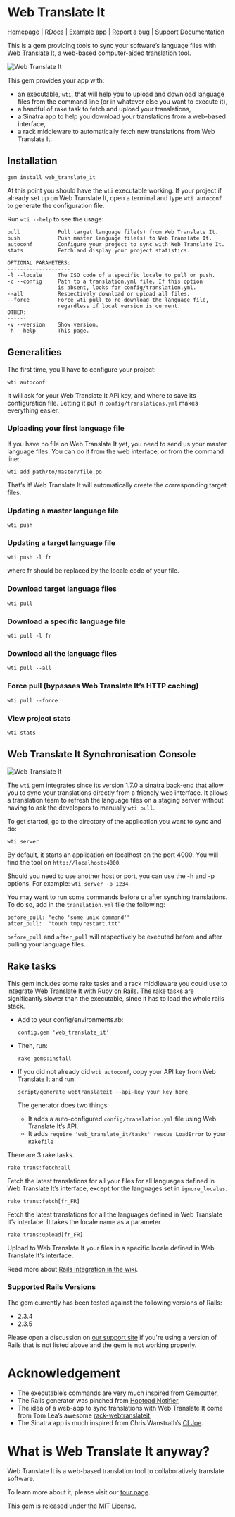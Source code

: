 # Web Translate It

[Homepage](https://webtranslateit.com) | 
[RDocs](http://yardoc.org/docs/AtelierConvivialite-webtranslateit) | 
[Example app](http://github.com/AtelierConvivialite/rails_example_app) | 
[Report a bug](http://github.com/AtelierConvivialite/webtranslateit/issues) | 
[Support](http://help.webtranslateit.com)
[Documentation](http://docs.webtranslateit.com/web_translate_it_client/)

This is a gem providing tools to sync your software’s language files with [Web Translate It](https://webtranslateit.com), a web-based computer-aided translation tool.

![Web Translate It](http://s3.amazonaws.com:80/edouard.baconfile.com/web_translate_it%2Fwti.png)

This gem provides your app with:

* an executable, `wti`, that will help you to upload and download language files from the command line (or in whatever else you want to execute it),
* a handful of rake task to fetch and upload your translations,
* a Sinatra app to help you download your translations from a web-based interface,
* a rack middleware to automatically fetch new translations from Web Translate It.

## Installation

    gem install web_translate_it
    
At this point you should have the `wti` executable working.
If your project if already set up on Web Translate It, open a terminal and type `wti autoconf` to generate the configuration file.

Run `wti --help` to see the usage:

    pull            Pull target language file(s) from Web Translate It.
    push            Push master language file(s) to Web Translate It.
    autoconf        Configure your project to sync with Web Translate It.
    stats           Fetch and display your project statistics.

    OPTIONAL PARAMETERS:
    --------------------
    -l --locale     The ISO code of a specific locale to pull or push.
    -c --config     Path to a translation.yml file. If this option
                    is absent, looks for config/translation.yml.
    --all           Respectively download or upload all files.
    --force         Force wti pull to re-download the language file,
                    regardless if local version is current.
    OTHER:
    ------
    -v --version    Show version.
    -h --help       This page.

## Generalities

The first time, you’ll have to configure your project:

    wti autoconf
    
It will ask for your Web Translate It API key, and where to save its configuration file. Letting it put in `config/translations.yml` makes everything easier.

### Uploading your first language file

If you have no file on Web Translate It yet, you need to send us your master language files. You can do it from the web interface, or from the command line:

    wti add path/to/master/file.po

That’s it! Web Translate It will automatically create the corresponding target files.

### Updating a master language file

    wti push

### Updating a target language file

    wti push -l fr
   
where fr should be replaced by the locale code of your file.

### Download target language files

    wti pull
    
### Download a specific language file

    wti pull -l fr
    
### Download all the language files

    wti pull --all
    
### Force pull (bypasses Web Translate It’s HTTP caching)

    wti pull --force

### View project stats

    wti stats
    
## Web Translate It Synchronisation Console

![Web Translate It](http://s3.amazonaws.com:80/edouard.baconfile.com/web_translate_it%2Fadmin_console.png)

The `wti` gem integrates since its version 1.7.0 a sinatra back-end that allow you to sync your translations directly from a friendly web interface. It allows a translation team to refresh the language files on a staging server without having to ask the developers to manually `wti pull`.

To get started, go to the directory of the application you want to sync and do:

    wti server
    
By default, it starts an application on localhost on the port 4000. You will find the tool on `http://localhost:4000`.

Should you need to use another host or port, you can use the -h and -p options. For example: `wti server -p 1234`.

You may want to run some commands before or after synching translations. To do so, add in the `translation.yml` file the following:

    before_pull: "echo 'some unix command'"
    after_pull:  "touch tmp/restart.txt"
    
`before_pull` and `after_pull` will respectively be executed before and after pulling your language files.

## Rake tasks

This gem includes some rake tasks and a rack middleware you could use to integrate Web Translate It with Ruby on Rails. The rake tasks are significantly slower than the executable, since it has to load the whole rails stack.

* Add to your config/environments.rb:

    `config.gem 'web_translate_it'`
    
* Then, run:

    `rake gems:install`

* If you did not already did `wti autoconf`, copy your API key from Web Translate It and run:

    `script/generate webtranslateit --api-key your_key_here`
    
  The generator does two things:
  
  - It adds a auto-configured `config/translation.yml` file using Web Translate It’s API.
  - It adds `require 'web_translate_it/tasks' rescue LoadError` to your `Rakefile`
  
There are 3 rake tasks.

    rake trans:fetch:all
  
Fetch the latest translations for all your files for all languages defined in Web Translate It’s interface, except for the languages set in `ignore_locales`.

    rake trans:fetch[fr_FR]
  
Fetch the latest translations for all the languages defined in Web Translate It’s interface. It takes the locale name as a parameter

    rake trans:upload[fr_FR]
    
Upload to Web Translate It your files in a specific locale defined in Web Translate It’s interface.

Read more about [Rails integration in the wiki](http://wiki.github.com/AtelierConvivialite/webtranslateit/).

### Supported Rails Versions

The gem currently has been tested against the following versions of Rails:

* 2.3.4
* 2.3.5

Please open a discussion on [our support site](http://help.webtranslateit.com) if you're using a version of Rails that is not listed above and the gem is not working properly.

# Acknowledgement

* The executable’s commands are very much inspired from [Gemcutter](http://gemcutter.org),
* The Rails generator was pinched from [Hoptoad Notifier](http://github.com/thoughtbot/hoptoad_notifier),
* The idea of a web-app to sync translations with Web Translate It come from Tom Lea’s awesome [rack-webtranslateit](http://github.com/cwninja/rack-webtranslateit),
* The Sinatra app is much inspired from Chris Wanstrath’s [CI Joe](http://github.com/defunkt/cijoe).

# What is Web Translate It anyway?

Web Translate It is a web-based translation tool to collaboratively translate software.

To learn more about it, please visit our [tour page](https://webtranslateit.com/tour).

This gem is released under the MIT License.
